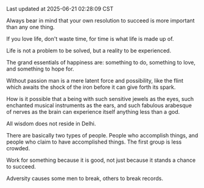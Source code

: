Last updated at 2025-06-21 02:28:09 CST

Always bear in mind that your own resolution to succeed is more important than any one thing.

If you love life, don't waste time, for time is what life is made up of.

Life is not a problem to be solved, but a reality to be experienced.

The grand essentials of happiness are: something to do, something to love, and something to hope for.

Without passion man is a mere latent force and possibility, like the flint which awaits the shock of the iron before it can give forth its spark.

How is it possible that a being with such sensitive jewels as the eyes, such enchanted musical instruments as the ears, and such fabulous arabesque of nerves as the brain can experience itself anything less than a god.

All wisdom does not reside in Delhi.

There are basically two types of people. People who accomplish things, and people who claim to have accomplished things. The first group is less crowded.

Work for something because it is good, not just because it stands a chance to succeed.

Adversity causes some men to break, others to break records.

